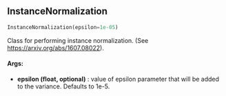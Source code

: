 ## InstanceNormalization
```python
InstanceNormalization(epsilon=1e-05)
```
Class for performing instance normalization. (See https://arxiv.org/abs/1607.08022).

#### Args:

* **epsilon (float, optional)** :  value  of epsilon parameter that will be added to the variance. Defaults to 1e-5.